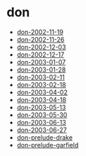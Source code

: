 <!-- TITLE: don -->
<!-- SUBTITLE: Logs for don -->

# don

* [don-2002-11-19](don/don-2002-11-19)
* [don-2002-11-26](don/don-2002-11-26)
* [don-2002-12-03](don/don-2002-12-03)
* [don-2002-12-17](don/don-2002-12-17)
* [don-2003-01-07](don/don-2003-01-07)
* [don-2003-01-28](don/don-2003-01-28)
* [don-2003-02-11](don/don-2003-02-11)
* [don-2003-02-18](don/don-2003-02-18)
* [don-2003-04-02](don/don-2003-04-02)
* [don-2003-04-18](don/don-2003-04-18)
* [don-2003-05-13](don/don-2003-05-13)
* [don-2003-05-30](don/don-2003-05-30)
* [don-2003-06-13](don/don-2003-06-13)
* [don-2003-06-27](don/don-2003-06-27)
* [don-prelude-drake](don/don-prelude-drake)
* [don-prelude-garfield](don/don-prelude-garfield)

